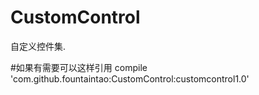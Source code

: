 # CustomControl
自定义控件集.

#如果有需要可以这样引用
 compile 'com.github.fountaintao:CustomControl:customcontrol1.0'
